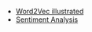 - [Word2Vec illustrated](https://jalammar.github.io/illustrated-word2vec/)
- [Sentiment Analysis](https://www.analyticsvidhya.com/blog/2018/07/hands-on-sentiment-analysis-dataset-python/)
